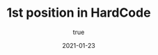 ---
author:
  name: "Ishita Jain"
date: 2021-01-23
title: 1st position in HardCode
eventname: Shaheed Rajguru College of Applied Sciences for Women, University of Delhi
eventlocation:
weight: 10
---